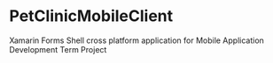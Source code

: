 # PetClinicMobileClient
Xamarin Forms Shell cross platform application for Mobile Application Development Term Project
